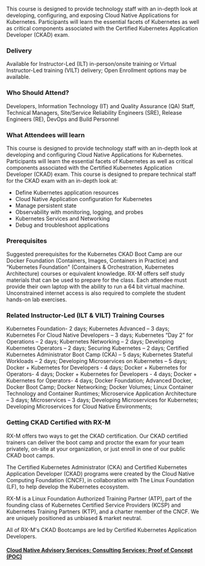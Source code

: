 <!-- Kubernetes CKAD Boot Camp -->

This course is designed to provide technology staff with an in-depth look at developing, configuring, and exposing Cloud Native Applications for Kubernetes. Participants will learn the essential facets of Kubernetes as well as critical components associated with the Certified Kubernetes Application Developer (CKAD) exam.


### Delivery

Available for Instructor-Led (ILT) in-person/onsite training or Virtual Instructor-Led training (VILT) delivery; Open Enrollment options may be available.


### Who Should Attend?

Developers, Information Technology (IT) and Quality Assurance (QA) Staff, Technical Managers, Site/Service Reliability Engineers (SRE),  Release Engineers (RE), DevOps and Build Personnel


### What Attendees will learn

This course is designed to provide technology staff with an in-depth look at developing and configuring Cloud Native Applications for Kubernetes. Participants will learn the essential facets of Kubernetes as well as critical components associated with the Certified Kubernetes Application Developer (CKAD) exam. This course is designed to prepare technical staff for the CKAD exam with an in-depth look at:

- Define Kubernetes application resources
- Cloud Native Application configuration for Kubernetes
- Manage persistent state
- Observability with monitoring, logging, and probes
- Kubernetes Services and Networking
- Debug and troubleshoot applications


### Prerequisites

Suggested prerequisites for the Kubernetes CKAD Boot Camp are our Docker Foundation (Containers, Images, Containers in Practice) and “Kubernetes Foundation" (Containers & Orchestration, Kubernetes Architecture) courses or equivalent knowledge. RX-M offers self study materials that can be used to prepare for the class. Each attendee must provide their own laptop with the ability to run a 64 bit virtual machine. Unconstrained internet access is also required to complete the student hands-on lab exercises.


### Related  Instructor-Led (ILT & VILT) Training Courses

Kubernetes Foundation- 2 days; Kubernetes Advanced – 3 days; Kubernetes For Cloud Native Developers – 3 days; Kubernetes “Day 2” for Operations – 2 days; Kubernetes Networking – 2 days; Developing Kubernetes Operators – 2 days; Securing Kubernetes – 2 days; Certified Kubernetes Administrator Boot Camp (CKA) – 5 days; Kubernetes Stateful Workloads – 2 days; Developing Microservices on Kubernetes – 5 days; Docker + Kubernetes for Developers - 4 days; Docker + Kubernetes for Operators- 4 days; Docker + Kubernetes for Developers - 4 days; Docker + Kubernetes for Operators- 4 days; Docker Foundation; Advanced Docker, Docker Boot Camp; Docker Networking; Docker Volumes; Linux Container Technology and Container Runtimes; Microservice Application Architecture – 3 days; Microservices – 3 days; Developing Microservices for Kubernetes; Developing Microservices for Cloud Native Environments;


### Getting CKAD Certified with RX-M

RX-M offers two ways to get the CKAD certification. Our CKAD certified trainers can deliver the boot camp and proctor the exam for your team privately, on-site at your organization, or just enroll in one of our public CKAD boot camps.

The Certified Kubernetes Administrator (CKA) and Certified Kubernetes Application Developer (CKAD) programs were created by the Cloud Native Computing Foundation (CNCF), in collaboration with The Linux Foundation (LF), to help develop the Kubernetes ecosystem.

RX-M is a Linux Foundation Authorized Training Partner (ATP), part of the founding class of Kubernetes Certified Service Providers (KCSP) and Kubernetes Training Partners (KTP), and a charter member of the CNCF. We are uniquely positioned as unbiased & market neutral.

All of RX-M's CKAD Bootcamps are led by Certified Kubernetes Application Developers.


#### [Cloud Native Advisory Services; Consulting Services; Proof of Concept (POC)](https://rx-m.com/cloud-native-consulting/)

